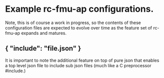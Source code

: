 # Example rc-fmu-ap configurations.

Note, this is of course a work in progress, so the contents of these
configuration files are expected to evolve over time as the feature
set of rc-fmu-ap expands and matures.

## { "include": "file.json" }

It is important to note the additional feature on top of pure json
that enables a top level json file to include sub json files (much
like a C preprocessor #include.)